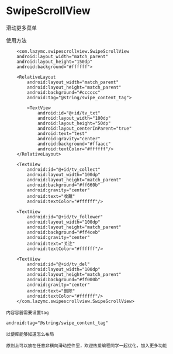 # SwipeScrollView
滑动更多菜单

使用方法

        <com.lazymc.swipescrollview.SwipeScrollView
        android:layout_width="match_parent"
        android:layout_height="150dp"
        android:background="#ffffff">

        <RelativeLayout
            android:layout_width="match_parent"
            android:layout_height="match_parent"
            android:background="#cccccc"
            android:tag="@string/swipe_content_tag">

            <TextView
                android:id="@+id/tv_txt"
                android:layout_width="100dp"
                android:layout_height="50dp"
                android:layout_centerInParent="true"
                android:text="test"
                android:gravity="center"
                android:background="#ffaacc"
                android:textColor="#ffffff"/>
        </RelativeLayout>

        <TextView
            android:id="@+id/tv_collect"
            android:layout_width="100dp"
            android:layout_height="match_parent"
            android:background="#ff660b"
            android:gravity="center"
            android:text="收藏"
            android:textColor="#ffffff"/>

        <TextView
            android:id="@+id/tv_follower"
            android:layout_width="100dp"
            android:layout_height="match_parent"
            android:background="#ff4ceb"
            android:gravity="center"
            android:text="关注"
            android:textColor="#ffffff"/>

        <TextView
            android:id="@+id/tv_del"
            android:layout_width="100dp"
            android:layout_height="match_parent"
            android:background="#ff000b"
            android:gravity="center"
            android:text="删除"
            android:textColor="#ffffff"/>
        </com.lazymc.swipescrollview.SwipeScrollView>
    
    内容容器需要设置tag
    
    android:tag="@string/swipe_content_tag"
    
    以便库能够知道怎么布局
    
    原则上可以放在任意非横向滑动控件里，欢迎热爱编程同学一起优化，加入更多功能
